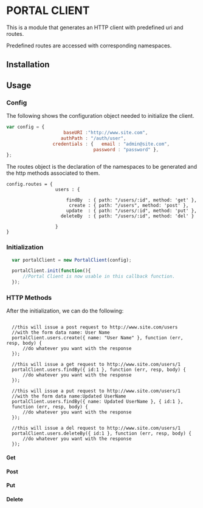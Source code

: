 # PORTAL CLIENT

This is a module that generates an HTTP client with predefined uri and
routes.

Predefined routes are accessed with corresponding namespaces.

## Installation

## Usage

### Config
The following shows the configuration object needed to initialize the
client.

```javascript
var config = {
                     baseURI :"http://www.site.com",
                    authPath : "/auth/user",
                 credentials : {   email : "admin@site.com",
                                password : "password" },
};
```

The routes object is the declaration of the namespaces to be generated
and the http methods associated to them.
```
config.routes = {
                  users : {

                      findBy  : { path: "/users/:id", method: 'get' },
                       create : { path: "/users", method: 'post' },
                      update  : { path: "/users/:id", method: 'put' },
                    deleteBy  : { path: "/users/:id", method: 'del' }

                  }
}
```
### Initialization
```javascript
  var portalClient = new PortalClient(config);

  portalClient.init(function(){
      //Portal Client is now usable in this callback function.
  });
```
### HTTP Methods
After the initialization, we can do the following:
```

  //this will issue a post request to http://www.site.com/users
  //with the form data name: User Name
  portalClient.users.create({ name: "User Name" }, function (err, resp, body) {
      //do whatever you want with the response
  });

  //this will issue a get request to http://www.site.com/users/1
  portalClient.users.findBy({ id:1 }, function (err, resp, body) {
      //do whatever you want with the response
  });

  //this will issue a put request to http://www.site.com/users/1
  //with the form data name:Updated UserName
  portalClient.users.findBy({ name: Updated UserName }, { id:1 }, 
  function (err, resp, body) {
      //do whatever you want with the response
  });

  //this will issue a del request to http://www.site.com/users/1
  portalClient.users.deleteBy({ id:1 }, function (err, resp, body) {
      //do whatever you want with the response
  });
```

#### Get

#### Post

#### Put

#### Delete
